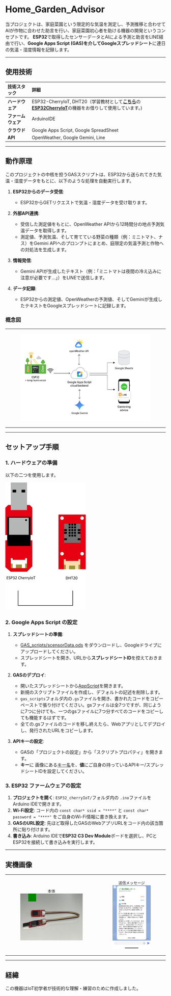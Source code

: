 # Home_Garden_Advisor
当プロジェクトは、家庭菜園という限定的な気温を測定し、予測推移と合わせてAIが作物に合わせた助言を行い、家庭菜園初心者を助ける機器の開発というコンセプトです。
**ESP32**で取得したセンサーデータとAIによる予測と助言をLINE経由で行い、**Google Apps Script (GAS)**を介して**Googleスプレッドシート**に連日の気温・湿度情報を記録します。

---

## 使用技術

| 技術スタック | 詳細 |
| :--- | :--- |
| **ハードウェア** | ESP32-CherryIoT, DHT20（学習教材として[**こちら**](https://github.com/DenkiJoshi/ESP32CherryIoT)の[**ESP32CherryIoT**](images/g5.jpg)の機器をお借りして使用しています。)|
| **ファームウェア** | ArduinoIDE |
| **クラウド** | Google Apps Script, Google SpreadSheet |
| **API** | OpenWeather, Google Gemini, Line |

---

## 動作原理

このプロジェクトの中核を担うGASスクリプトは、ESP32から送られてきた気温・湿度データをもとに、以下のような処理を自動実行します。

1.  **ESP32からのデータ受信**:
    - ESP32からGETリクエストで気温・湿度データを受け取ります。

2.  **外部API連携**:
    - 受信した測定値をもとに、OpenWeather APIから12時間分の地点予測気温データを取得します。
    - 測定値、予測気温、そして育てている野菜の種類（例：ミニトマト、ナス）をGemini APIへのプロンプトにまとめ、庭限定の気温予測と作物への対処法を生成します。

3.  **情報発信**:
    - Gemini APIが生成したテキスト（例：「ミニトマトは夜間の冷え込みに注意が必要です...」）をLINEで送信します。

4.  **データ記録**:
    - ESP32からの測定値、OpenWeatherの予測値、そしてGeminiが生成したテキストをGoogleスプレッドシートに記録します。

### 概念図
<table>
  <tr>
    <td align="center">
      <figure>
        <img src="images/circuit.png" alt="概念図" style="width:100%;">
      </figure>
    </td>
  </tr>
</table>

---

## セットアップ手順

### 1. ハードウェアの準備

以下の二つを使用します。

![device_and_censor.jpg](images/device_and_censor.jpg)

### 2. Google Apps Script の設定

1.  **スプレッドシートの準備**:
    * [GAS_scripts/scensorData.ods](GAS_scripts/censorData.ods) をダウンロードし、Googleドライブにアップロードしてください。
    * スプレッドシートを開き、URLから**スプレッドシートID**を控えておきます。

2.  **GASのデプロイ**:
    * 開いたスプレッドシートから[AppScript](images/spreadsheet_setting.png)を開きます。
    * 新規のスクリプトファイルを作成し、デフォルトの記述を削除します。
    * `gas_scripts`フォルダ内の`.gs`ファイルを開き、書かれたコードをコピーペーストで張り付けてください。gsファイルは全7つですが、同じように7つに分けても、一つのgsファイルに7つ分すべてのコードをコピーしても機能するはずです。
    * 全ての.gsファイルのコードを移し終えたら、Webアプリとしてデプロイし、発行されたURLをコピーします。

3.  **APIキーの設定**:
    * GASの「プロジェクトの設定」から「スクリプトプロパティ」を開きます。
    * **キー**に 画像にある[キー名](images/APIkey_list.png)を、**値**にご自身の持っているAPIキー/スプレッドシートIDを設定してください。

### 3. ESP32 ファームウェアの設定

1.  **プロジェクトを開く**: `ESP32_cherryIoT/`フォルダ内の `.ino`ファイルをArduino IDEで開きます。
2.  **Wi-Fi設定**: コード内の `const char* ssid = "****"` と `const char* password = "****"` をご自身のWi-Fi情報に書き換えます。
3.  **GASのURL設定**: 先ほど取得したGASのWebアプリURLをコード内の該当箇所に貼り付けます。
4.  **書き込み**: Arduino IDEで**ESP32 C3 Dev Module**ボードを選択し、PCとESP32を接続して書き込みを実行します。

---

##  実機画像

<table>
  <tr>
    <td align="center">
      <figure>
        <figcaption align="center">
          <code>本体</code>
        </figcaption>
        <img src="images/main_device.jpg" alt="本体" style="width:100%;">
      </figure>
    </td>
    <td align="center">
      <figure>
        <figcaption align="center">
          <code>送信メッセージ</code>
        </figcaption>
        <img src="images/advice_image.jpg" alt="送信メッセージ" style="width:100%;">
      </figure>
    </td>
  </tr>
</table>

---

## 経緯

この機器はIoT初学者が技術的な理解・練習のために作成しました。

